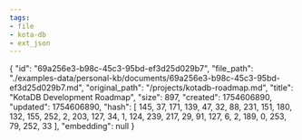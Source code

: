 ```yaml
---
tags:
- file
- kota-db
- ext_json
---
```

{
  "id": "69a256e3-b98c-45c3-95bd-ef3d25d029b7",
  "file_path": "./examples-data/personal-kb/documents/69a256e3-b98c-45c3-95bd-ef3d25d029b7.md",
  "original_path": "/projects/kotadb-roadmap.md",
  "title": "KotaDB Development Roadmap",
  "size": 897,
  "created": 1754606890,
  "updated": 1754606890,
  "hash": [
    145,
    37,
    171,
    139,
    47,
    32,
    88,
    231,
    151,
    180,
    132,
    155,
    252,
    2,
    203,
    127,
    34,
    1,
    124,
    239,
    217,
    29,
    91,
    127,
    6,
    2,
    189,
    0,
    253,
    79,
    252,
    33
  ],
  "embedding": null
}